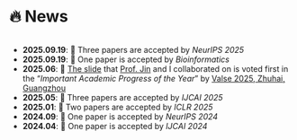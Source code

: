 # 🔥 News
<div style="max-height: 200px; overflow-y: auto;">
  <ul>
    <li><strong>2025.09.19</strong>: 🎉 Three papers are accepted by <em>NeurIPS 2025</em></li>
    <li><strong>2025.09.19</strong>: 🎉 One paper is accepted by <em>Bioinformatics</em></li>
    <li><strong>2025.06</strong>: 🎉 <a href="https://hongxinxiang.github.io/activities/valse2025/年度重要学术进展-1-AI科学计算受到持续关注.pdf">The slide</a> that <a href="http://home.ustc.edu.cn/~jinxustc/">Prof. Jin</a> and I collaborated on is voted first in the “<em>Important Academic Progress of the Year</em>” by <a href="https://valser.org/2025">Valse 2025, Zhuhai, Guangzhou</a></li>
    <li><strong>2025.05</strong>: 🎉 Three papers are accepted by <em>IJCAI 2025</em></li>
    <li><strong>2025.01</strong>: 🎉 Two papers are accepted by <em>ICLR 2025</em></li>
    <li><strong>2024.09</strong>: 🎉 One paper is accepted by <em>NeurIPS 2024</em></li>
    <li><strong>2024.04</strong>: 🎉 One paper is accepted by <em>IJCAI 2024</em></li>
  </ul>
</div>